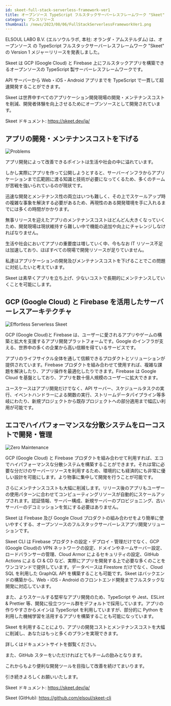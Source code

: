 ```yaml
---
id: skeet-full-stack-serverless-framework-ver1
title: オープンソース TypeScript フルスタックサーバーレスフレームワーク "Skeet" Version 1 メジャーリリース
category: プレスリリース
thumbnail: /news/2023/08/06/FullStackServerlessFrameworkVer1.png
---
```


ELSOUL LABO B.V. (エルソウルラボ, 本社: オランダ・アムステルダム)
は、オープンソース の TypeScript フルスタックサーバーレスフレームワーク "Skeet"
の Version 1 メジャーリリースを発表しました。

Skeet は GCP (Google Cloud) と Firebase
上にフルスタックアプリを構築できるオープンソースの TypeScript
製サーバーレスフレームワークです。

API サーバーから Web・iOS・Android アプリまでを TypeScript
で一貫して超速開発することができます。

Skeet
は世界中すべてのアプリケーション開発現場の開発・メンテナンスコストを削減、開発者体験を向上させるためにオープンソースとして開発されています。

Skeet ドキュメント: https://skeet.dev/ja/

## アプリの開発・メンテナンスコストを下げる

![Problems](/news/2023/08/06/Problems.png)

アプリ開発によって改善できるポイントは生活や社会の中に溢れています。

しかし実際にアプリを作って公開しようとすると、サーバーインフラからアプリケーションまで広範囲に渡る知識と技術が必要になってくるため、多くのチームが苦戦を強いられているのが現状です。

迅速な開発とメンテナンス性の両立はいつも難しく、その上でスケールアップ時の複雑な事象を解決する必要があるため、再現性のある開発環境を手に入れるまでには多くの時間がかかります。

無事リリースを迎えたアプリのメンテナンスコストはどんどん大きくなっていくため、開発現場は現状維持すら難しい中で機能の追加や向上にチャレンジしなければなりません。

生活や社会においてアプリの重要度は増していく中、今もなお IT
リソース不足は加速しており、ほぼすべての現場で開発リソースが足りていません。

私達はアプリケーションの開発及びメンテナンスコストを下げることでこの問題に対処したいと考えています。

Skeet
は素早くアプリを立ち上げ、少ないコストで長期的にメンテナンスしていくことを可能にします。

## GCP (Google Cloud) と Firebase を活用したサーバーレスアーキテクチャ

![Effortless Serverless Skeet](/news/2023/08/06/EffortlessServerlessSkeet.png)

GCP (Google Cloud)と Firebase
は、ユーザーに愛されるアプリやゲームの構築と拡大を支援するアプリ開発プラットフォームです。Google
のインフラが支える、世界中の多くの企業から高い信頼を得ているサービスです。

アプリのライフサイクル全体を通して信頼できるプロダクトとソリューションが提供されています。Firebase
プロダクトを組み合わせて使用すれば、複雑な課題を解決したり、アプリ操作を最適化したりできます。Firebase
は Google Cloud を基盤としており、アプリを数十億人規模のユーザーに拡大できます。

ユースケースはアプリ開発だけでなく、API
サーバー、スケジュールタスクの実行、イベントハンドラーによる関数の実行、ストリームデータパイプライン等多岐にわたり、新規プロジェクトから既存プロジェクトへの部分適用まで幅広い利用が可能です。

## エコでハイパフォーマンスな分散システムをローコストで開発・管理

![Zero Maintenance](/news/2023/08/06/ZeroMaintenance.png)

GCP (Google Cloud) と Firebase
プロダクトを組み合わせて利用すれば、エコでハイパフォーマンスな分散システムを構築することができます。それは常に必要な分だけのサーバーリソースを利用するため、環境的にも経済的にも非常に優しい設計を可能にします。より物事に集中して開発を行うことが可能です。

さらにメンテナンスコストも大幅に削減します。リリース後のアプリもユーザーの使用パターンに合わせてコンピューティングリソースが自動的にスケールアップされます。認証情報、サーバー構成、新規サーバーのプロビジョニング、古いサーバーのデコミッションを気にする必要はありません。

Skeet は Firebase 及び Google Cloud
プロダクトの組み合わせをより簡単に使いやすくする、オープンソースのフルスタックサーバーレスアプリ開発ソリューションです。

Skeet CLI は Firebase プロダクトの設定・デプロイ・管理だけでなく、GCP (Google
Cloud)の VPN
ネットワークの設定、ドメインやネームサーバー設定、ロードバランサーの管理、Cloud
Armor によるセキュリティの設定、GitHub Actions による CI & CD
など、実際にアプリを開発する上で必要な多くのことをワンコマンドで提供しています。データベースは
Firestore だけでなく、Cloud SQL を利用した GraphQL API
を構築することも可能です。Skeet はバックエンドの構築から、Web・iOS・Android
のフロントエンド開発までフルスタックな開発に対応しています。

また、よりスケールする堅牢なアプリ開発のため、TypeScript や Jest、ESLint &
Prettier
等、開発に役立つツール群をデフォルトで採用しています。アプリの作りやすさからメインは
TypeScript を利用していますが、部分的に Python
を利用した機械学習を活用するアプリを構築することも可能になっています。

Skeet
を利用することにより、アプリの開発コストとメンテナンスコストを大幅に削減し、あなたはもっと多くのプランを実現できます。

詳しくはドキュメントサイトを御覧ください。

また、GitHub スターをいただければとてもチームの励みとなります。

これからもより便利な開発ツールを目指して改善を続けてまいります。

引き続きよろしくお願いいたします。

Skeet ドキュメント: https://skeet.dev/ja/

Skeet (GitHub): https://github.com/elsoul/skeet-cli
